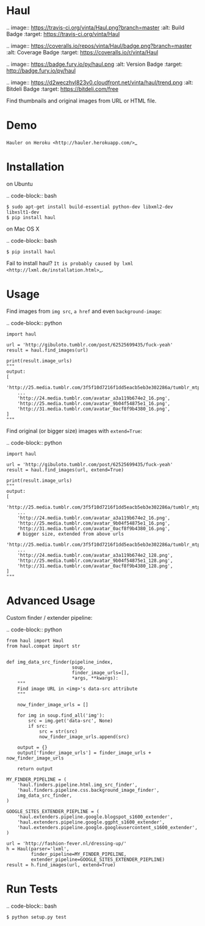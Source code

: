 Haul
====

.. image:: https://travis-ci.org/vinta/Haul.png?branch=master
    :alt: Build Badge
    :target: https://travis-ci.org/vinta/Haul

.. image:: https://coveralls.io/repos/vinta/Haul/badge.png?branch=master
    :alt: Coverage Badge
    :target: https://coveralls.io/r/vinta/Haul

.. image:: https://badge.fury.io/py/haul.png
    :alt: Version Badge
    :target: http://badge.fury.io/py/haul

.. image:: https://d2weczhvl823v0.cloudfront.net/vinta/haul/trend.png
    :alt: Bitdeli Badge
    :target: https://bitdeli.com/free


Find thumbnails and original images from URL or HTML file.

Demo
====

`Hauler on Heroku <http://hauler.herokuapp.com/>`_

Installation
============

on Ubuntu

.. code-block:: bash

    $ sudo apt-get install build-essential python-dev libxml2-dev libxslt1-dev
    $ pip install haul

on Mac OS X

.. code-block:: bash

    $ pip install haul

Fail to install haul? `It is probably caused by lxml <http://lxml.de/installation.html>`_.

Usage
=====

Find images from ``img src``, ``a href`` and even ``background-image``:

.. code-block:: python

    import haul

    url = 'http://gibuloto.tumblr.com/post/62525699435/fuck-yeah'
    result = haul.find_images(url)

    print(result.image_urls)
    """
    output:
    [
        'http://25.media.tumblr.com/3f5f10d7216f1dd5eacb5eb3e302286a/tumblr_mtpcwdzKBT1qh9n5lo1_500.png',
        ...
        'http://24.media.tumblr.com/avatar_a3a119b674e2_16.png',
        'http://25.media.tumblr.com/avatar_9b04f54875e1_16.png',
        'http://31.media.tumblr.com/avatar_0acf8f9b4380_16.png',
    ]
    """

Find original (or bigger size) images with ``extend=True``:

.. code-block:: python

    import haul

    url = 'http://gibuloto.tumblr.com/post/62525699435/fuck-yeah'
    result = haul.find_images(url, extend=True)

    print(result.image_urls)
    """
    output:
    [
        'http://25.media.tumblr.com/3f5f10d7216f1dd5eacb5eb3e302286a/tumblr_mtpcwdzKBT1qh9n5lo1_500.png',
        ...
        'http://24.media.tumblr.com/avatar_a3a119b674e2_16.png',
        'http://25.media.tumblr.com/avatar_9b04f54875e1_16.png',
        'http://31.media.tumblr.com/avatar_0acf8f9b4380_16.png',
        # bigger size, extended from above urls
        'http://25.media.tumblr.com/3f5f10d7216f1dd5eacb5eb3e302286a/tumblr_mtpcwdzKBT1qh9n5lo1_1280.png',
        ...
        'http://24.media.tumblr.com/avatar_a3a119b674e2_128.png',
        'http://25.media.tumblr.com/avatar_9b04f54875e1_128.png',
        'http://31.media.tumblr.com/avatar_0acf8f9b4380_128.png',
    ]
    """

Advanced Usage
==============

Custom finder / extender pipeline:

.. code-block:: python

    from haul import Haul
    from haul.compat import str


    def img_data_src_finder(pipeline_index,
                            soup,
                            finder_image_urls=[],
                            *args, **kwargs):
        """
        Find image URL in <img>'s data-src attribute
        """

        now_finder_image_urls = []

        for img in soup.find_all('img'):
            src = img.get('data-src', None)
            if src:
                src = str(src)
                now_finder_image_urls.append(src)

        output = {}
        output['finder_image_urls'] = finder_image_urls + now_finder_image_urls

        return output

    MY_FINDER_PIPELINE = (
        'haul.finders.pipeline.html.img_src_finder',
        'haul.finders.pipeline.css.background_image_finder',
        img_data_src_finder,
    )

    GOOGLE_SITES_EXTENDER_PIEPLINE = (
        'haul.extenders.pipeline.google.blogspot_s1600_extender',
        'haul.extenders.pipeline.google.ggpht_s1600_extender',
        'haul.extenders.pipeline.google.googleusercontent_s1600_extender',
    )

    url = 'http://fashion-fever.nl/dressing-up/'
    h = Haul(parser='lxml',
             finder_pipeline=MY_FINDER_PIPELINE,
             extender_pipeline=GOOGLE_SITES_EXTENDER_PIEPLINE)
    result = h.find_images(url, extend=True)

Run Tests
=========

.. code-block:: bash

    $ python setup.py test
